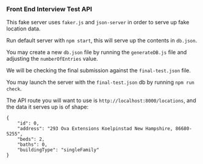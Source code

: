 ### Front End Interview Test API

This fake server uses `faker.js` and `json-server` in order to serve up fake location data.

Run default server with `npm start`, this will serve up the contents in `db.json`.

You may create a new `db.json` file by running the `generateDB.js` file and adjusting the `numberOfEntries` value.

We will be checking the final submission against the `final-test.json` file.

You may launch the server with the `final-test.json` db by running `npm run check`.

The API route you will want to use is `http://localhost:8000/locations`, and the data it serves up is of shape:
```
{
    "id": 0,
    "address": "293 Ova Extensions Koelpinstad New Hampshire, 86680-5255",
    "beds": 2,
    "baths": 0,
    "buildingType": "singleFamily"
}
```
